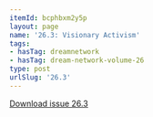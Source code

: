 ```yaml
---
itemId: bcphbxm2y5p
layout: page
name: '26.3: Visionary Activism'
tags:
- hasTag: dreamnetwork
- hasTag: dream-network-volume-26
type: post
urlSlug: '26.3'
---
```

<a href="../files/pdfs/Volume_26/26.3_visionary_activism.pdf" download="">Download issue 26.3</a>